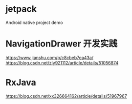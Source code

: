 # jetpack
Android native project demo

# NavigationDrawer 开发实践
https://www.jianshu.com/p/c8cbeb7ea43a/
https://blog.csdn.net/zly921112/article/details/51056874

# RxJava
https://blog.csdn.net/xx326664162/article/details/51967967
